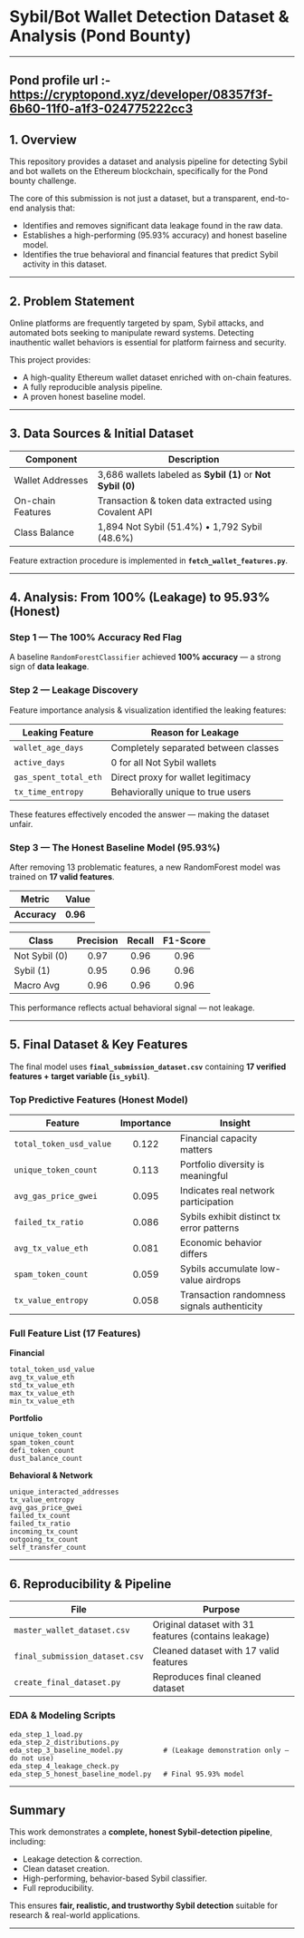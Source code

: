 # Sybil/Bot Wallet Detection Dataset & Analysis (Pond Bounty)

---
## Pond profile url :- https://cryptopond.xyz/developer/08357f3f-6b60-11f0-a1f3-024775222cc3

## 1. Overview

This repository provides a dataset and analysis pipeline for detecting Sybil and bot wallets on the Ethereum blockchain, specifically for the Pond bounty challenge.

The core of this submission is not just a dataset, but a transparent, end-to-end analysis that:

- Identifies and removes significant data leakage found in the raw data.
- Establishes a high-performing (95.93% accuracy) and honest baseline model.
- Identifies the true behavioral and financial features that predict Sybil activity in this dataset.

---

## 2. Problem Statement

Online platforms are frequently targeted by spam, Sybil attacks, and automated bots seeking to manipulate reward systems. Detecting inauthentic wallet behaviors is essential for platform fairness and security.

This project provides:

- A high-quality Ethereum wallet dataset enriched with on-chain features.
- A fully reproducible analysis pipeline.
- A proven honest baseline model.

---

## 3. Data Sources & Initial Dataset

| Component | Description |
|---|---|
| Wallet Addresses | 3,686 wallets labeled as **Sybil (1)** or **Not Sybil (0)** |
| On-chain Features | Transaction & token data extracted using Covalent API |
| Class Balance | 1,894 Not Sybil (51.4%) • 1,792 Sybil (48.6%) |

Feature extraction procedure is implemented in **`fetch_wallet_features.py`**.

---

## 4. Analysis: From **100% (Leakage)** to **95.93% (Honest)**

### **Step 1 — The 100% Accuracy Red Flag**
A baseline `RandomForestClassifier` achieved **100% accuracy** — a strong sign of **data leakage**.

### **Step 2 — Leakage Discovery**
Feature importance analysis & visualization identified the leaking features:

| Leaking Feature | Reason for Leakage |
|---|---|
| `wallet_age_days` | Completely separated between classes |
| `active_days` | 0 for all Not Sybil wallets |
| `gas_spent_total_eth` | Direct proxy for wallet legitimacy |
| `tx_time_entropy` | Behaviorally unique to true users |

These features effectively encoded the answer — making the dataset unfair.

### **Step 3 — The Honest Baseline Model (95.93%)**
After removing 13 problematic features, a new RandomForest model was trained on **17 valid features**.

| Metric | Value |
|---|---|
| **Accuracy** | **0.96** |

| Class | Precision | Recall | F1-Score |
|---|:---:|:---:|:---:|
| Not Sybil (0) | 0.97 | 0.96 | 0.96 |
| Sybil (1) | 0.95 | 0.96 | 0.96 |
| Macro Avg | 0.96 | 0.96 | 0.96 |

This performance reflects actual behavioral signal — not leakage.

---

## 5. Final Dataset & Key Features

The final model uses **`final_submission_dataset.csv`** containing **17 verified features + target variable (`is_sybil`)**.

### Top Predictive Features (Honest Model)

| Feature | Importance | Insight |
|---|:---:|---|
| `total_token_usd_value` | 0.122 | Financial capacity matters |
| `unique_token_count` | 0.113 | Portfolio diversity is meaningful |
| `avg_gas_price_gwei` | 0.095 | Indicates real network participation |
| `failed_tx_ratio` | 0.086 | Sybils exhibit distinct tx error patterns |
| `avg_tx_value_eth` | 0.081 | Economic behavior differs |
| `spam_token_count` | 0.059 | Sybils accumulate low-value airdrops |
| `tx_value_entropy` | 0.058 | Transaction randomness signals authenticity |

### Full Feature List (17 Features)

**Financial**
```
total_token_usd_value
avg_tx_value_eth
std_tx_value_eth
max_tx_value_eth
min_tx_value_eth
```

**Portfolio**
```
unique_token_count
spam_token_count
defi_token_count
dust_balance_count
```

**Behavioral & Network**
```
unique_interacted_addresses
tx_value_entropy
avg_gas_price_gwei
failed_tx_count
failed_tx_ratio
incoming_tx_count
outgoing_tx_count
self_transfer_count
```

---

## 6. Reproducibility & Pipeline

| File | Purpose |
|---|---|
| `master_wallet_dataset.csv` | Original dataset with 31 features (contains leakage) |
| `final_submission_dataset.csv` | Cleaned dataset with 17 valid features |
| `create_final_dataset.py` | Reproduces final cleaned dataset |

### EDA & Modeling Scripts
```
eda_step_1_load.py
eda_step_2_distributions.py
eda_step_3_baseline_model.py          # (Leakage demonstration only – do not use)
eda_step_4_leakage_check.py
eda_step_5_honest_baseline_model.py   # Final 95.93% model
```

---

## Summary

This work demonstrates a **complete, honest Sybil-detection pipeline**, including:

- Leakage detection & correction.
- Clean dataset creation.
- High-performing, behavior-based Sybil classifier.
- Full reproducibility.

This ensures **fair, realistic, and trustworthy Sybil detection** suitable for research & real-world applications.

---
